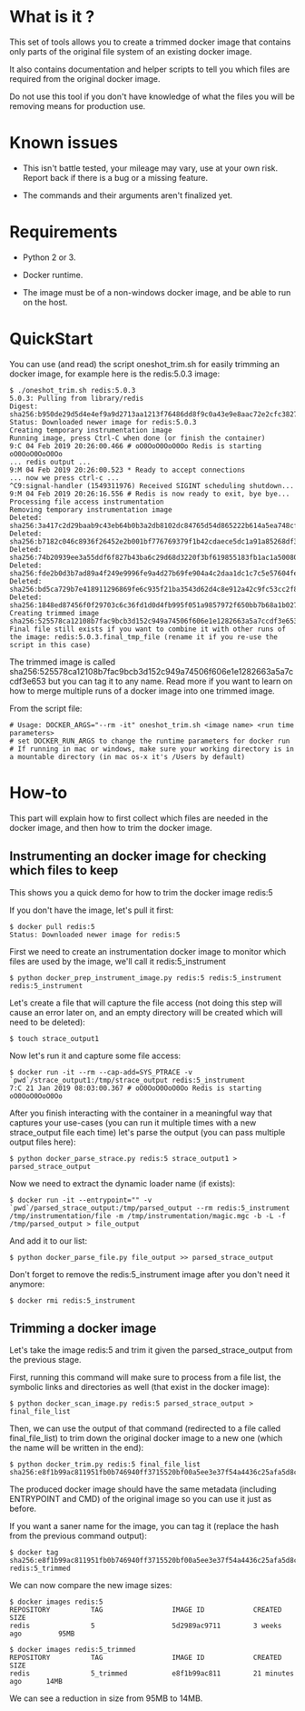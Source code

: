 # What is it ?

This set of tools allows you to create a trimmed docker image that contains only parts of the original file system of an existing docker image.

It also contains documentation and helper scripts to tell you which files are required from the original docker image.

Do not use this tool if you don't have knowledge of what the files you will be removing means for production use.

# Known issues

* This isn't battle tested, your mileage may vary, use at your own risk. Report back if there is a bug or a missing feature.

* The commands and their arguments aren't finalized yet.

# Requirements

* Python 2 or 3.

* Docker runtime.

* The image must be of a non-windows docker image, and be able to run on the host.

# QuickStart

You can use (and read) the script oneshot_trim.sh for easily trimming an docker image, for example here is the redis:5.0.3 image:
```
$ ./oneshot_trim.sh redis:5.0.3
5.0.3: Pulling from library/redis
Digest: sha256:b950de29d5d4e4ef9a9d2713aa1213f76486dd8f9c0a43e9e8aac72e2cfc3827
Status: Downloaded newer image for redis:5.0.3
Creating temporary instrumentation image
Running image, press Ctrl-C when done (or finish the container)
9:C 04 Feb 2019 20:26:00.466 # oO0OoO0OoO0Oo Redis is starting oO0OoO0OoO0Oo
... redis output ...
9:M 04 Feb 2019 20:26:00.523 * Ready to accept connections
... now we press ctrl-c ...
^C9:signal-handler (1549311976) Received SIGINT scheduling shutdown...
9:M 04 Feb 2019 20:26:16.556 # Redis is now ready to exit, bye bye...
Processing file access instrumentation
Removing temporary instrumentation image
Deleted: sha256:3a417c2d29baab9c43eb64b0b3a2db8102dc84765d54d865222b614a5ea748cf
Deleted: sha256:b7182c046c8936f26452e2b001bf776769379f1b42cdaece5dc1a91a85268df3
Deleted: sha256:74b20939ee3a55ddf6f827b43ba6c29d68d3220f3bf619855183fb1ac1a50080
Deleted: sha256:fde2b0d3b7ad89a4f249e9996fe9a4d27b69fe904a4c2daa1dc1c7c5e57604fe
Deleted: sha256:bd5ca729b7e418911296869fe6c935f21ba3543d62d4c8e912a42c9fc53cc2f8
Deleted: sha256:1848ed87456f0f29703c6c36fd1d0d4fb995f051a9857972f650bb7b68a1b027
Creating trimmed image
sha256:525578ca12108b7fac9bcb3d152c949a74506f606e1e1282663a5a7ccdf3e653
Final file still exists if you want to combine it with other runs of the image: redis:5.0.3.final_tmp_file (rename it if you re-use the script in this case)
```

The trimmed image is called sha256:525578ca12108b7fac9bcb3d152c949a74506f606e1e1282663a5a7ccdf3e653 but you can tag it to any name. Read more if you want to learn on how to merge multiple runs of a docker image into one trimmed image.

From the script file:
```
# Usage: DOCKER_ARGS="--rm -it" oneshot_trim.sh <image name> <run time parameters>
# set DOCKER_RUN_ARGS to change the runtime parameters for docker run
# If running in mac or windows, make sure your working directory is in a mountable directory (in mac os-x it's /Users by default)
```

# How-to

This part will explain how to first collect which files are needed in the docker image, and then how to trim the docker image.

## Instrumenting an docker image for checking which files to keep

This shows you a quick demo for how to trim the docker image redis:5

If you don't have the image, let's pull it first:

```
$ docker pull redis:5
Status: Downloaded newer image for redis:5
```

First we need to create an instrumentation docker image to monitor which files are used by the image, we'll call it redis:5_instrument

```
$ python docker_prep_instrument_image.py redis:5 redis:5_instrument
redis:5_instrument
```

Let's create a file that will capture the file access (not doing this step will cause an error later on, and an empty directory will be created which will need to be deleted):

```
$ touch strace_output1
```

Now let's run it and capture some file access:
```
$ docker run -it --rm --cap-add=SYS_PTRACE -v `pwd`/strace_output1:/tmp/strace_output redis:5_instrument
7:C 21 Jan 2019 08:03:00.367 # oO0OoO0OoO0Oo Redis is starting oO0OoO0OoO0Oo
```

After you finish interacting with the container in a meaningful way that captures your use-cases (you can run it multiple times with a new strace_output file each time) let's parse the output (you can pass multiple output files here):

```
$ python docker_parse_strace.py redis:5 strace_output1 > parsed_strace_output
```

Now we need to extract the dynamic loader name (if exists):

```
$ docker run -it --entrypoint="" -v `pwd`/parsed_strace_output:/tmp/parsed_output --rm redis:5_instrument /tmp/instrumentation/file -m /tmp/instrumentation/magic.mgc -b -L -f /tmp/parsed_output > file_output
```

And add it to our list:

```
$ python docker_parse_file.py file_output >> parsed_strace_output
```

Don't forget to remove the redis:5_instrument image after you don't need it anymore:

```
$ docker rmi redis:5_instrument
```

## Trimming a docker image

Let's take the image redis:5 and trim it given the parsed_strace_output from the previous stage.

First, running this command will make sure to process from a file list, the symbolic links and directories as well (that exist in the docker image):

```
$ python docker_scan_image.py redis:5 parsed_strace_output > final_file_list
```

Then, we can use the output of that command (redirected to a file called final_file_list) to trim down the original docker image to a new one (which the name will be written in the end):

```
$ python docker_trim.py redis:5 final_file_list
sha256:e8f1b99ac811951fb0b746940ff3715520bf00a5ee3e37f54a4436c25afa5d8c
```

The produced docker image should have the same metadata (including ENTRYPOINT and CMD) of the original image so you can use it just as before.

If you want a saner name for the image, you can tag it (replace the hash from the previous command output):

```
$ docker tag sha256:e8f1b99ac811951fb0b746940ff3715520bf00a5ee3e37f54a4436c25afa5d8c redis:5_trimmed
```

We can now compare the new image sizes:
```
$ docker images redis:5
REPOSITORY          TAG                 IMAGE ID            CREATED             SIZE
redis               5                   5d2989ac9711        3 weeks ago         95MB

$ docker images redis:5_trimmed
REPOSITORY          TAG                 IMAGE ID            CREATED             SIZE
redis               5_trimmed           e8f1b99ac811        21 minutes ago      14MB
```
We can see a reduction in size from 95MB to 14MB.
